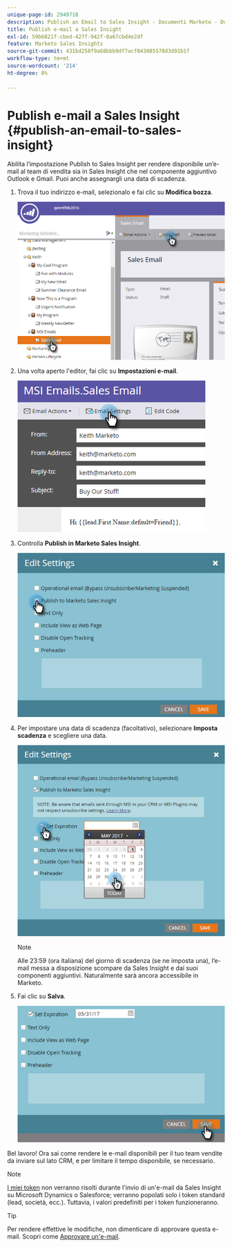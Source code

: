 ```yaml
---
unique-page-id: 2949718
description: Publish an Email to Sales Insight - Documenti Marketo - Documentazione del prodotto
title: Publish e-mail a Sales Insight
exl-id: 59b6821f-cbed-427f-942f-0a67cbd4e2df
feature: Marketo Sales Insights
source-git-commit: 431bd258f9a68bbb9df7acf043085578d3d91b1f
workflow-type: tm+mt
source-wordcount: '214'
ht-degree: 0%

---
```


# Publish e-mail a Sales Insight {#publish-an-email-to-sales-insight}

Abilita l’impostazione Publish to Sales Insight per rendere disponibile un’e-mail al team di vendita sia in Sales Insight che nel componente aggiuntivo Outlook e Gmail. Puoi anche assegnargli una data di scadenza.

1. Trova il tuo indirizzo e-mail, selezionalo e fai clic su **Modifica bozza**.

   ![](assets/one.png)

1. Una volta aperto l&#39;editor, fai clic su **Impostazioni e-mail**.

   ![](assets/two.png)

1. Controlla **Publish in Marketo Sales Insight**.

   ![](assets/three.png)

1. Per impostare una data di scadenza (facoltativo), selezionare **Imposta scadenza** e scegliere una data.

   ![](assets/four.png)

   >[!NOTE]
   >
   >Alle 23:59 (ora italiana) del giorno di scadenza (se ne imposta una), l’e-mail messa a disposizione scompare da Sales Insight e dai suoi componenti aggiuntivi. Naturalmente sarà ancora accessibile in Marketo.

1. Fai clic su **Salva**.

   ![](assets/five.png)

Bel lavoro! Ora sai come rendere le e-mail disponibili per il tuo team vendite da inviare sul lato CRM, e per limitare il tempo disponibile, se necessario.

>[!NOTE]
>
>[I miei token](/help/marketo/product-docs/core-marketo-concepts/programs/tokens/understanding-my-tokens-in-a-program.md) non verranno risolti durante l&#39;invio di un&#39;e-mail da Sales Insight su Microsoft Dynamics o Salesforce; verranno popolati solo i token standard (lead, società, ecc.). Tuttavia, i valori predefiniti per i token funzioneranno.

>[!TIP]
>
>Per rendere effettive le modifiche, non dimenticare di approvare questa e-mail. Scopri come [Approvare un&#39;e-mail](/help/marketo/product-docs/email-marketing/general/creating-an-email/approve-an-email.md).
